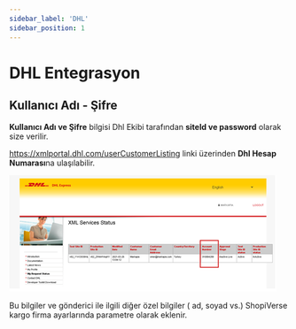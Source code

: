 ```yaml
---
sidebar_label: 'DHL'
sidebar_position: 1
---
```


# DHL Entegrasyon

## Kullanıcı Adı - Şifre

**Kullanıcı Adı ve Şifre** bilgisi Dhl Ekibi tarafından **siteId ve password** olarak size verilir.

https://xmlportal.dhl.com/userCustomerListing linki üzerinden **Dhl Hesap Numarası**na ulaşılabilir.

![DHL](../cargo-entegration/img/DHL.png)

Bu bilgiler ve gönderici ile ilgili diğer özel bilgiler ( ad, soyad vs.) ShopiVerse  kargo firma  ayarlarında parametre olarak eklenir.

 